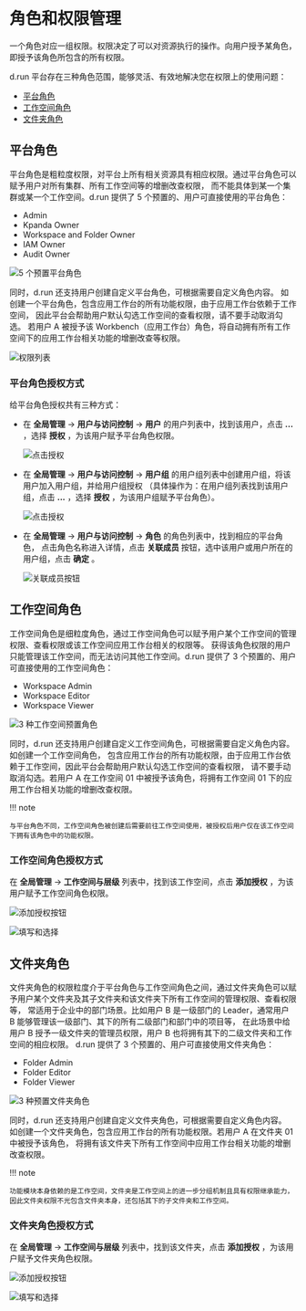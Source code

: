 # 角色和权限管理

一个角色对应一组权限。权限决定了可以对资源执行的操作。向用户授予某角色，即授予该角色所包含的所有权限。

d.run 平台存在三种角色范围，能够灵活、有效地解决您在权限上的使用问题：

- [平台角色](#_2)
- [工作空间角色](#_4)
- [文件夹角色](#_6)

## 平台角色

平台角色是粗粒度权限，对平台上所有相关资源具有相应权限。通过平台角色可以赋予用户对所有集群、所有工作空间等的增删改查权限，
而不能具体到某一个集群或某一个工作空间。d.run 提供了 5 个预置的、用户可直接使用的平台角色：

- Admin
- Kpanda Owner
- Workspace and Folder Owner
- IAM Owner
- Audit Owner

![5 个预置平台角色](https://docs.daocloud.io/daocloud-docs-images/docs/zh/docs/ghippo/images/newrole01.png)

同时，d.run 还支持用户创建自定义平台角色，可根据需要自定义角色内容。
如创建一个平台角色，包含应用工作台的所有功能权限，由于应用工作台依赖于工作空间，
因此平台会帮助用户默认勾选工作空间的查看权限，请不要手动取消勾选。
若用户 A 被授予该 Workbench（应用工作台）角色，将自动拥有所有工作空间下的应用工作台相关功能的增删改查等权限。

![权限列表](https://docs.daocloud.io/daocloud-docs-images/docs/zh/docs/ghippo/images/newrole02.png)

### 平台角色授权方式

给平台角色授权共有三种方式：

- 在 __全局管理__ -> __用户与访问控制__ -> __用户__ 的用户列表中，找到该用户，点击 __...__ ，选择 __授权__ ，为该用户赋予平台角色权限。

    ![点击授权](https://docs.daocloud.io/daocloud-docs-images/docs/zh/docs/ghippo/images/newrole03.png)

- 在 __全局管理__ -> __用户与访问控制__ -> __用户组__ 的用户组列表中创建用户组，将该用户加入用户组，并给用户组授权
   （具体操作为：在用户组列表找到该用户组，点击 __...__ ，选择 __授权__ ，为该用户组赋予平台角色）。

    ![点击授权](https://docs.daocloud.io/daocloud-docs-images/docs/zh/docs/ghippo/images/newrole04.png)

- 在 __全局管理__ -> __用户与访问控制__ -> __角色__ 的角色列表中，找到相应的平台角色，
   点击角色名称进入详情，点击 __关联成员__ 按钮，选中该用户或用户所在的用户组，点击 __确定__ 。

    ![关联成员按钮](https://docs.daocloud.io/daocloud-docs-images/docs/zh/docs/ghippo/images/newrole05.png)

## 工作空间角色

工作空间角色是细粒度角色，通过工作空间角色可以赋予用户某个工作空间的管理权限、查看权限或该工作空间应用工作台相关的权限等。
获得该角色权限的用户只能管理该工作空间，而无法访问其他工作空间。d.run 提供了 3 个预置的、用户可直接使用的工作空间角色：

- Workspace Admin
- Workspace Editor
- Workspace Viewer

![3 种工作空间预置角色](https://docs.daocloud.io/daocloud-docs-images/docs/zh/docs/ghippo/images/newrole06.png)

同时，d.run 还支持用户创建自定义工作空间角色，可根据需要自定义角色内容。如创建一个工作空间角色，
包含应用工作台的所有功能权限，由于应用工作台依赖于工作空间，因此平台会帮助用户默认勾选工作空间的查看权限，
请不要手动取消勾选。若用户 A 在工作空间 01 中被授予该角色，将拥有工作空间 01 下的应用工作台相关功能的增删改查权限。

!!! note

    与平台角色不同，工作空间角色被创建后需要前往工作空间使用，被授权后用户仅在该工作空间下拥有该角色中的功能权限。

### 工作空间角色授权方式

在 __全局管理__ -> __工作空间与层级__ 列表中，找到该工作空间，点击 __添加授权__ ，为该用户赋予工作空间角色权限。

![添加授权按钮](https://docs.daocloud.io/daocloud-docs-images/docs/zh/docs/ghippo/images/newrole07.png)

![填写和选择](https://docs.daocloud.io/daocloud-docs-images/docs/zh/docs/ghippo/images/newrole08.png)

## 文件夹角色

文件夹角色的权限粒度介于平台角色与工作空间角色之间，通过文件夹角色可以赋予用户某个文件夹及其子文件夹和该文件夹下所有工作空间的管理权限、查看权限等，
常适用于企业中的部门场景。比如用户 B 是一级部门的 Leader，通常用户 B 能够管理该一级部门、其下的所有二级部门和部门中的项目等，
在此场景中给用户 B 授予一级文件夹的管理员权限，用户 B 也将拥有其下的二级文件夹和工作空间的相应权限。
d.run 提供了 3 个预置的、用户可直接使用文件夹角色：

- Folder Admin
- Folder Editor
- Folder Viewer

![3 种预置文件夹角色](https://docs.daocloud.io/daocloud-docs-images/docs/zh/docs/ghippo/images/newrole09.png)

同时，d.run 还支持用户创建自定义文件夹角色，可根据需要自定义角色内容。
如创建一个文件夹角色，包含应用工作台的所有功能权限。若用户 A 在文件夹 01 中被授予该角色，
将拥有该文件夹下所有工作空间中应用工作台相关功能的增删改查权限。

!!! note

    功能模块本身依赖的是工作空间，文件夹是工作空间上的进一步分组机制且具有权限继承能力，
    因此文件夹权限不光包含文件夹本身，还包括其下的子文件夹和工作空间。

### 文件夹角色授权方式

在 __全局管理__ -> __工作空间与层级__ 列表中，找到该文件夹，点击 __添加授权__ ，为该用户赋予文件夹角色权限。

![添加授权按钮](https://docs.daocloud.io/daocloud-docs-images/docs/zh/docs/ghippo/images/newrole10.png)

![填写和选择](https://docs.daocloud.io/daocloud-docs-images/docs/zh/docs/ghippo/images/newrole11.png)
